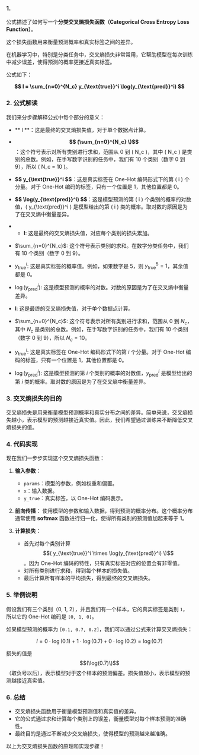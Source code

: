 


### 1. 

公式描述了如何写一个**分类交叉熵损失函数（Categorical Cross Entropy Loss Function）**。


这个损失函数用来衡量预测概率和真实标签之间的差异。


在机器学习中，特别是分类任务中，交叉熵损失非常常用，它帮助模型在每次训练中减少误差，使得预测的概率更接近真实标签。

公式如下：

**$$
l = \sum_{n=0}^{N_c} y_{\text{true}}^i \log(y_{\text{pred}}^i)
$$**

### 2. 公式解读

我们来分步骤解释公式中每个部分的意义：

- ** l **：这是最终的交叉熵损失值，对于单个数据点计算。
- **$$ (\sum_{n=0}^{N_c} \)$$**：这个符号表示对所有类别进行求和，范围从 0 到 \( N_c \)，其中 \( N_c \) 是类别的总数。例如，在手写数字识别的任务中，我们有 10 个类别（数字 0 到 9），所以 \( N_c = 10 \)。
- **$$ y_{\text{true}}^i \$$**：这是真实标签在 One-Hot 编码形式下的第 \( i \) 个分量。对于 One-Hot 编码的标签，只有一个位置是 1，其他位置都是 0。
- **$$ \log(y_{\text{pred}}^i) \$$**：这是模型预测的第 \( i \) 个类别的概率的对数值，\( y_{\text{pred}}^i \) 是模型给出的第 \( i \) 类的概率。取对数的原因是为了在交叉熵中衡量差异。


- - **l**: 这是最终的交叉熵损失值，对应每个类别的损失累加。
- $\sum_{n=0}^{N_c}$: 这个符号表示类别的求和。在数字分类任务中，我们有 10 个类别（数字 0 到 9）。
- $y_{\text{true}}^i$: 这是真实标签的概率值。例如，如果数字是 5，则 $y_{\text{true}}^5 = 1$，其余值都是 0。
- $\log(y_{\text{pred}}^i)$: 这是模型预测的概率的对数。对数的原因是为了在交叉熵中衡量差异。

- **l**: 这是最终的交叉熵损失值，对于单个数据点计算。
- $\sum_{n=0}^{N_c}$: 这个符号表示对所有类别进行求和，范围从 0 到 $N_c$，其中 $N_c$ 是类别的总数。例如，在手写数字识别的任务中，我们有 10 个类别（数字 0 到 9），所以 $N_c = 10$。
- $y_{\text{true}}^i$: 这是真实标签在 One-Hot 编码形式下的第 $i$ 个分量。对于 One-Hot 编码的标签，只有一个位置是 1，其他位置都是 0。
- $\log(y_{\text{pred}}^i)$: 这是模型预测的第 $i$ 个类别的概率的对数值，$y_{\text{pred}}^i$ 是模型给出的第 $i$ 类的概率。取对数的原因是为了在交叉熵中衡量差异。


### 3. 交叉熵损失的目的

交叉熵损失是用来衡量模型预测概率和真实分布之间的差异。简单来说，交叉熵损失越小，表示模型的预测越接近真实值。因此，我们希望通过训练来不断降低交叉熵损失的值。

### 4. 代码实现

现在我们一步步实现这个交叉熵损失函数：

1. **输入参数**：
   - `params`：模型的参数，例如权重和偏置。
   - `x`：输入数据。
   - `y_true`：真实标签，以 One-Hot 编码表示。

2. **前向传播**：
   使用模型的参数和输入数据，得到预测的概率分布。这个概率分布通常使用 **softmax** 函数进行归一化，使得所有类别的预测值加起来等于 1。

3. **计算损失**：
   - 首先对每个类别计算 $$( y_{\text{true}}^i \times \log(y_{\text{pred}}^i) \)$$。因为 One-Hot 编码的特性，只有真实标签对应的位置会有非零值。
   - 对所有类别进行求和，得到每个样本的损失值。
   - 最后计算所有样本的平均损失，得到最终的交叉熵损失。

### 5. 举例说明

假设我们有三个类别（0, 1, 2），并且我们有一个样本，它的真实标签是类别 `1`，所以它的 One-Hot 编码是 `[0, 1, 0]`。

如果模型预测的概率为 `[0.1, 0.7, 0.2]`，我们可以通过公式来计算交叉熵损失：

$$
l = 0 \cdot \log(0.1) + 1 \cdot \log(0.7) + 0 \cdot \log(0.2) = \log(0.7)
$$

损失的值是 $$(\log(0.7)\)$$（取负号以后），表示模型对于这个样本的预测偏差。损失值越小，表示模型的预测越接近真实值。

### 6. 总结

- 交叉熵损失函数用于衡量模型预测值和真实值的差异。
- 它的公式通过求和计算每个类别上的误差，衡量模型对每个样本预测的准确性。
- 最终目的是通过不断减少交叉熵损失，使得模型的预测越来越准确。

以上为交叉熵损失函数的原理和实现步骤！



